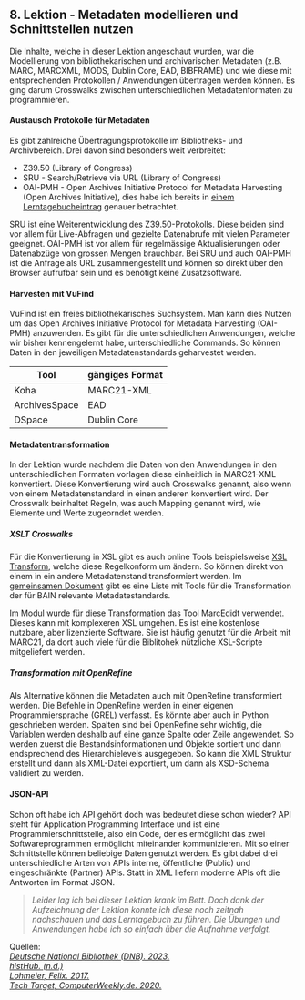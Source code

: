 ## 8. Lektion - Metadaten modellieren und Schnittstellen nutzen


Die Inhalte, welche in dieser Lektion angeschaut wurden, war die Modellierung von bibliothekarischen und archivarischen Metadaten (z.B. MARC, MARCXML, MODS, Dublin Core, EAD, BIBFRAME) und wie diese mit entsprechenden Protokollen / Anwendungen übertragen werden können. Es ging darum Crosswalks zwischen unterschiedlichen Metadatenformaten zu programmieren.

#### Austausch Protokolle für Metadaten
Es gibt zahlreiche Übertragungsprotokolle im Bibliotheks- und Archivbereich. Drei davon sind besonders weit verbreitet:

- Z39.50 (Library of Congress)
- SRU - Search/Retrieve via URL (Library of Congress)
- OAI-PMH - Open Archives Initiative Protocol for Metadata Harvesting (Open Archives Initiative), dies habe ich bereits in [einem Lerntagebucheintrag]() genauer betrachtet.

SRU ist eine Weiterentwicklung des Z39.50-Protokolls. Diese beiden sind vor allem für Live-Abfragen und gezielte Datenabrufe mit vielen Parameter geeignet. OAI-PMH ist vor allem für regelmässige Aktualisierungen oder Datenabzüge von grossen Mengen brauchbar. Bei SRU und auch OAI-PMH ist die Anfrage als URL zusammengestellt und können so direkt über den Browser aufrufbar sein und es benötigt keine Zusatzsoftware.

#### Harvesten mit VuFind
VuFind ist ein freies bibliothekarisches Suchsystem. Man kann dies Nutzen um das Open Archives Initiative Protocol for Metadata Harvesting (OAI-PMH) anzuwenden. Es gibt für die unterschiedlichen Anwendungen, welche wir bisher kennengelernt habe, unterschiedliche Commands. So können Daten in den jeweiligen Metadatenstandards geharvestet werden.

| Tool | gängiges Format|
|-----------| --------|
| Koha | MARC21-XML |
| ArchivesSpace | EAD |
| DSpace | Dublin Core |

#### Metadatentransformation
In der Lektion wurde nachdem die Daten von den Anwendungen in den unterschiedlichen Formaten vorlagen diese einheitlich in MARC21-XML konvertiert. Diese Konvertierung wird auch Crosswalks genannt, also wenn von einem Metadatenstandard in einen anderen konvertiert wird. Der Crosswalk beinhaltet Regeln, was auch Mapping genannt wird, wie Elemente und Werte zugeorndet werden. 

##### XSLT Croswalks
Für die Konvertierung in XSL gibt es auch online Tools beispielsweise [XSL Transform]((http://xsltransform.net)), welche diese Regelkonform um ändern. So können direkt von einem in ein andere Metadatenstand transformiert werden. Im [gemeinsamen Dokument](https://pad.gwdg.de/1a2uYR-wRziCkvy3RL6gjA) gibt es eine Liste mit Tools für die Transformation der für BAIN relevante Metadatestandards.

Im Modul wurde für diese Transformation das Tool MarcEdidt verwendet. Dieses kann mit komplexeren XSL umgehen. Es ist eine kostenlose nutzbare, aber lizenzierte Software. Sie ist häufig genutzt für die Arbeit mit MARC21, da dort auch viele für die Biblitohek nützliche XSL-Scripte mitgeliefert werden.

##### Transformation mit OpenRefine

Als Alternative können die Metadaten auch mit OpenRefine transformiert werden. Die Befehle in OpenRefine werden in einer eigenen Programmiersprache (GREL) verfasst. Es könnte aber auch in Python geschrieben werden. Spalten sind bei OpenRefine sehr wichtig, die Variablen werden deshalb auf eine ganze Spalte oder Zeile angewendet. So werden zuerst die Bestandsinformationen und Objekte sortiert und dann endsprechend des Hierarchielevels ausgegeben. So kann die XML Struktur erstellt und dann als XML-Datei exportiert, um dann als XSD-Schema validiert zu werden.

#### JSON-API
Schon oft habe ich API gehört doch was bedeutet diese schon wieder? API steht für Application Programming Interface und ist eine Programmierschnittstelle, also ein Code, der es ermöglicht das zwei Softwareprogrammen ermöglicht miteinander kommunizieren. Mit so einer Schnittstelle können beliebige Daten genutzt werden. Es gibt dabei drei unterschiedliche Arten von APIs interne, öffentliche (Public) und eingeschränkte (Partner) APIs. Statt in XML liefern moderne APIs oft die Antworten im Format JSON.

> _Leider lag ich bei dieser Lektion krank im Bett. Doch dank der Aufzeichnung der Lektion konnte ich diese noch zeitnah nachschauen und das Lerntagebuch zu führen. Die Übungen und Anwendungen habe ich so einfach über die Aufnahme verfolgt._

Quellen:  
_[Deutsche National Bibliothek (DNB). 2023.](https://www.dnb.de/DE/Professionell/Metadatendienste/Datenbezug/SRU/sru.html)_  
_[histHub. (n.d.)](https://histhub.ch/grel/)_  
_[Lohmeier, Felix. 2017.](https://felixlohmeier.de/slides/2017-05-05_dini-ag-kim_ead-lightning-talk.html#/5/1)_  
_[Tech Target, ComputerWeekly.de. 2020.](https://www.computerweekly.com/de/definition/Programmierschnittstelle-API)_
